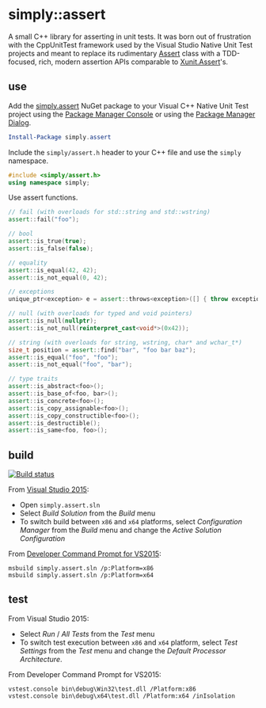# simply::assert

A small C++ library for asserting in unit tests. It was born out of frustration with the CppUnitTest framework 
used by the Visual Studio Native Unit Test projects and meant to replace its rudimentary [Assert](https://msdn.microsoft.com/en-us/library/hh694604.aspx) 
class with a TDD-focused, rich, modern assertion APIs comparable to [Xunit.Assert](https://github.com/xunit/xunit/tree/master/src/xunit.assert)'s.

## use

Add the [simply.assert](http://www.nuget.org/packages/simply.assert/) NuGet package to your Visual C++ Native Unit Test project 
using the [Package Manager Console](http://docs.nuget.org/consume/package-manager-console) or 
using the [Package Manager Dialog](http://docs.nuget.org/consume/Package-Manager-Dialog).

``` PowerShell
Install-Package simply.assert
```

Include the `simply/assert.h` header to your C++ file and use the `simply` namespace.

``` C++
#include <simply/assert.h>
using namespace simply;
```

Use assert functions.

``` C++
// fail (with overloads for std::string and std::wstring)
assert::fail("foo");

// bool
assert::is_true(true);
assert::is_false(false);

// equality
assert::is_equal(42, 42);
assert::is_not_equal(0, 42);

// exceptions
unique_ptr<exception> e = assert::throws<exception>([] { throw exception("foo"}; );

// null (with overloads for typed and void pointers)
assert::is_null(nullptr);
assert::is_not_null(reinterpret_cast<void*>(0x42));

// string (with overloads for string, wstring, char* and wchar_t*)
size_t position = assert::find("bar", "foo bar baz");
assert::is_equal("foo", "foo");
assert::is_not_equal("foo", "bar");

// type traits
assert::is_abstract<foo>();
assert::is_base_of<foo, bar>();
assert::is_concrete<foo>();
assert::is_copy_assignable<foo>();
assert::is_copy_constructible<foo>();
assert::is_destructible();
assert::is_same<foo, foo>();
```

## build

[![Build status](https://ci.appveyor.com/api/projects/status/github/olegsych/simply.assert?branch=master&retina=true)](https://ci.appveyor.com/project/olegsych/simply-assert/branch/master)

From [Visual Studio 2015](https://www.visualstudio.com/downloads):
- Open `simply.assert.sln`
- Select _Build Solution_ from the _Build_ menu
- To switch build between `x86` and `x64` platforms, select _Configuration Manager_ from the _Build_ menu and change the _Active Solution Configuration_

From [Developer Command Prompt for VS2015](https://msdn.microsoft.com/en-us/library/ms229859.aspx):
```
msbuild simply.assert.sln /p:Platform=x86
msbuild simply.assert.sln /p:Platform=x64
```

## test

From Visual Studio 2015:
- Select _Run_ / _All Tests_ from the _Test_ menu
- To switch test execution between `x86` and `x64` platform, select _Test Settings_ from the _Test_ menu and change the _Default Processor Architecture_.

From Developer Command Prompt for VS2015:
```
vstest.console bin\debug\Win32\test.dll /Platform:x86
vstest.console bin\debug\x64\test.dll /Platform:x64 /inIsolation
```